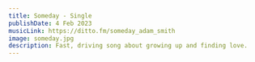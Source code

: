 ```yaml
---
title: Someday - Single
publishDate: 4 Feb 2023
musicLink: https://ditto.fm/someday_adam_smith
image: someday.jpg
description: Fast, driving song about growing up and finding love.
---
```

